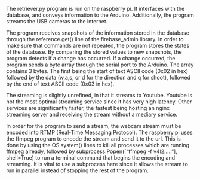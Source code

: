 The retriever.py program is run on the raspberry pi. It interfaces with the database, and conveys information to the Arduino. Additionally, the program streams the USB cameras to the internet. 

The program receives snapshots of the information stored in the database through the reference.get() line of the firebase_admin library. In order to make sure that commands are not repeated, the program stores the states of the database. By comparing the stored values to new snapshots, the program detects if a change has occurred. If a change occurred, the program sends a byte array through the serial port to the Arduino. The array contains 3 bytes. The first being the start of text ASCII code (0x02 in hex) followed by the data (w,a,s, or d for the direction and q for shoot), followed by the end of text ASCII code (0x03 in hex). 

The streaming is slightly unrefined, in that it streams to Youtube. Youtube is not the most optimal streaming service since it has very high latency. Other services are significantly faster, the fastest being hosting an nginx streaming server and receiving the stream without a mediary service. 

In order for the program to send a stream, the webcam stream must be encoded into RTMP (Real-Time Messaging Protocol). The raspberry pi uses the ffmpeg program to encode the stream and send it to the url. This is done by using the OS.system() lines to kill all processes which are running ffmpeg already, followed by subprocess.Popen([“ffmpeg -f v4l2…..”], shell=True) to run a terminal command that begins the encoding and streaming. It is vital to use a subprocess here since it allows the stream to run in parallel instead of stopping the rest of the program. 
